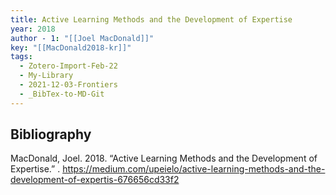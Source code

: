 ```yaml
---
title: Active Learning Methods and the Development of Expertise
year: 2018
author - 1: "[[Joel MacDonald]]"
key: "[[MacDonald2018-kr]]"
tags:
  - Zotero-Import-Feb-22
  - My-Library
  - 2021-12-03-Frontiers
  - _BibTex-to-MD-Git
---
```


## Bibliography
MacDonald, Joel. 2018. “Active Learning Methods and the Development of Expertise.” . https://medium.com/upeielo/active-learning-methods-and-the-development-of-expertis-676656cd33f2